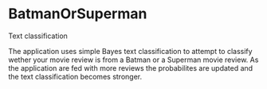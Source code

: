 # BatmanOrSuperman
Text classification

The application uses simple Bayes text classification to attempt to classify wether your movie review is from a Batman or a Superman movie review.
As the application are fed with more reviews the probabilites are updated and the text classification becomes stronger.


